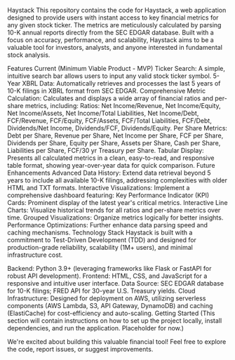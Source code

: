 Haystack
This repository contains the code for Haystack, a web application designed to provide users with instant access to key financial metrics for any given stock ticker. The metrics are meticulously calculated by parsing 10-K annual reports directly from the SEC EDGAR database. Built with a focus on accuracy, performance, and scalability, Haystack aims to be a valuable tool for investors, analysts, and anyone interested in fundamental stock analysis.

Features
Current (Minimum Viable Product - MVP)
Ticker Search: A simple, intuitive search bar allows users to input any valid stock ticker symbol.
5-Year XBRL Data: Automatically retrieves and processes the last 5 years of 10-K filings in XBRL format from SEC EDGAR.
Comprehensive Metric Calculation: Calculates and displays a wide array of financial ratios and per-share metrics, including:
Ratios: Net Income/Revenue, Net Income/Equity, Net Income/Assets, Net Income/Total Liabilities, Net Income/Debt, FCF/Revenue, FCF/Equity, FCF/Assets, FCF/Total Liabilities, FCF/Debt, Dividends/Net Income, Dividends/FCF, Dividends/Equity.
Per Share Metrics: Debt per Share, Revenue per Share, Net Income per Share, FCF per Share, Dividends per Share, Equity per Share, Assets per Share, Cash per Share, Liabilities per Share, FCF/30 yr Treasury per Share.
Tabular Display: Presents all calculated metrics in a clean, easy-to-read, and responsive table format, showing year-over-year data for quick comparison.
Future Enhancements
Advanced Data History: Extend data retrieval beyond 5 years to include all available 10-K filings, addressing complexities with older HTML and TXT formats.
Interactive Visualizations: Implement a comprehensive dashboard featuring:
Key Performance Indicator (KPI) Cards: Prominent display of the latest year's critical metrics.
Interactive Line Charts: Visualize historical trends for all ratios and per-share metrics over time.
Grouped Visualizations: Organize metrics logically for better insights.
Performance Optimizations: Further enhance data parsing speed and caching mechanisms.
Technology Stack
Haystack is built with a commitment to Test-Driven Development (TDD) and designed for production-grade reliability, scalability (1M+ users), and minimal infrastructure cost.

Backend: Python 3.9+ (leveraging frameworks like Flask or FastAPI for robust API development).
Frontend: HTML, CSS, and JavaScript for a responsive and intuitive user interface.
Data Source: SEC EDGAR database for 10-K filings; FRED API for 30-year U.S. Treasury yields.
Cloud Infrastructure: Designed for deployment on AWS, utilizing serverless components (AWS Lambda, S3, API Gateway, DynamoDB) and caching (ElastiCache) for cost-efficiency and auto-scaling.
Getting Started
(This section will contain instructions on how to set up the project locally, install dependencies, and run the application. Placeholder for now.)

We're excited about building this valuable financial tool! Feel free to explore the code, report issues, or suggest improvements.
